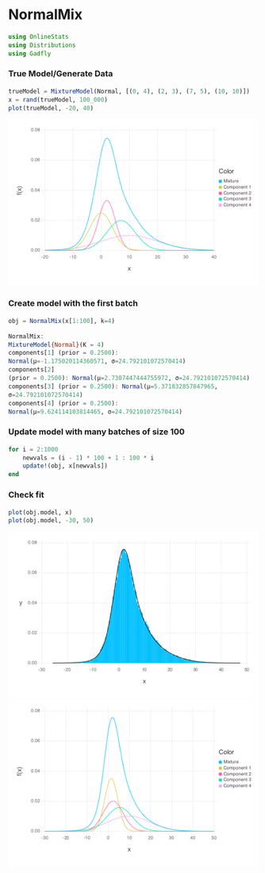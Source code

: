 
# NormalMix


````julia
using OnlineStats
using Distributions
using Gadfly
````





### True Model/Generate Data
````julia
trueModel = MixtureModel(Normal, [(0, 4), (2, 3), (7, 5), (10, 10)])
x = rand(trueModel, 100_000)
plot(trueModel, -20, 40)
````


![](figures/NormalMix_2_1.png)



### Create model with the first batch
````julia
obj = NormalMix(x[1:100], k=4)
````


````julia
NormalMix:
MixtureModel{Normal}(K = 4)
components[1] (prior = 0.2500):
Normal(μ=-1.175020114360571, σ=24.792101072570414)
components[2]
(prior = 0.2500): Normal(μ=2.7307447444755972, σ=24.792101072570414)
components[3] (prior = 0.2500): Normal(μ=5.371832857847965,
σ=24.792101072570414)
components[4] (prior = 0.2500):
Normal(μ=9.624114103814465, σ=24.792101072570414)
````





### Update model with many batches of size 100
````julia
for i = 2:1000
    newvals = (i - 1) * 100 + 1 : 100 * i
    update!(obj, x[newvals])
end
````





### Check fit
````julia
plot(obj.model, x)
plot(obj.model, -30, 50)
````


![](figures/NormalMix_5_1.png)
![](figures/NormalMix_5_2.png)


